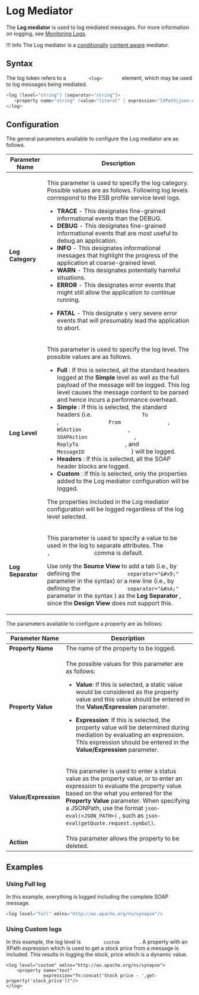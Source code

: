 # Log Mediator

The **Log mediator** is used to log mediated messages. For more information on logging, see [Monitoring Logs]({{base_path}}/observe/micro-integrator/classic-observability-logs/monitoring-logs.md).

!!! Info
	The Log mediator is a [conditionally]({{base_path}}/concepts/message-processing-units/#classification-of-mediators) [content aware]({{base_path}}/concepts/message-processing-units/#classification-of-mediators) mediator.

## Syntax

The log token refers to a `         <log>        ` element, which may be
used to log messages being mediated.

``` java
<log [level="string"] [separator="string"]>
   <property name="string" (value="literal" | expression="[XPath|json-eval(JSON Path)]")/>*
</log>
```

## Configuration

The general parameters available to configure the Log mediator are as
follows.

<table>
<thead>
<tr class="header">
<th>Parameter Name</th>
<th>Description</th>
</tr>
</thead>
<tbody>
<tr class="odd">
<td><strong>Log Category</strong></td>
<td><p>This parameter is used to specify the log category. Possible values are as follows. Following log levels correspond to the ESB profile service level logs.</p>
<ul>
<li><strong>TRACE</strong> - This designates fine-grained informational events than the DEBUG.</li>
<li><strong>DEBUG</strong> - This designates fine-grained informational events that are most useful to debug an application.</li>
<li><strong>INFO</strong> - This designates informational messages that highlight the progress of the application at coarse-grained level.</li>
<li><strong>WARN</strong> - This designates potentially harmful situations.</li>
<li><strong>ERROR</strong> - This designates error events that might still allow the application to continue running.</li>
<li><p><strong>FATAL</strong> - This designate s very severe error events that will presumably lead the application to abort.</p></li>
</ul></td>
</tr>
<tr class="even">
<td><div class="content-wrapper">
<p><strong>Log Level</strong></p>
</div></td>
<td><div class="content-wrapper">
<p>This parameter is used to specify the log level. The possible values are as follows.</p>
<ul>
<li><strong>Full</strong> : If this is selected, all the standard headers logged at the <strong>Simple</strong> level as well as the full payload of the message will be logged. This log level causes the message content to be parsed and hence incurs a performance overhead.</li>
<li><strong>Simple</strong> : If this is selected, the standard headers (i.e. <code>                To               </code> , <code>                From               </code> , <code>                WSAction               </code> , <code>                SOAPAction               </code> , <code>                ReplyTo               </code> , and <code>                MessageID               </code> ) will be logged.</li>
<li><strong>Headers</strong> : If this is selected, all the SOAP header blocks are logged.</li>
<li><strong>Custom</strong> : If this is selected, only the properties added to the Log mediator configuration will be logged.</li>
</ul>
<p>The properties included in the Log mediator configuration will be logged regardless of the log level selected.</p>
</div></td>
</tr>
<tr class="odd">
<td><strong>Log Separator</strong></td>
<td><div class="content-wrapper">
<p>This parameter is used to specify a value to be used in the log to separate attributes. The <code>               ,              </code> comma is default.</p>
<p>Use only the <strong>Source View</strong> to add a tab (i.e., by defining the <code>               separator="&amp;#x9;"              </code> parameter in the syntax) or a new line (i.e., by defining the <code>               separator="&amp;#xA;"              </code> parameter in the syntax ) as the <strong>Log Separator</strong> , since the <strong>Design View</strong> does not support this.</p>
</div></td>
</tr>
</tbody>
</table>

The parameters available to configure a property are as follows:

<table>
<thead>
<tr class="header">
<th>Parameter Name</th>
<th>Description</th>
</tr>
</thead>
<tbody>
<tr class="odd">
<td><strong>Property Name</strong></td>
<td>The name of the property to be logged.</td>
</tr>
<tr class="even">
<td><strong>Property Value</strong></td>
<td><p>The possible values for this parameter are as follows:</p>
<ul>
<li><strong>Value</strong>: If this is selected, a static value would be considered as the property value and this value should be entered in the <strong>Value/Expression</strong> parameter.</li>
<li><p><strong>Expression</strong>: If this is selected, the property value will be determined during mediation by evaluating an expression. This expression should be entered in the <strong>Value/Expression</strong> parameter.</p></li>
</ul></td>
</tr>
<tr class="odd">
<td><strong>Value/Expression</strong></td>
<td><div class="content-wrapper">
<p>This parameter is used to enter a status value as the property value, or to enter an expression to evaluate the property value based on the what you entered for the <strong>Property Value</strong> parameter. When specifying a JSONPath, use the format <code>json-eval(&lt;JSON_PATH&gt;)</code> , such as <code>json-eval(getQuote.request.symbol)</code>.</p>
</div></td>
</tr>
<tr class="even">
<td><strong>Action</strong></td>
<td>This parameter allows the property to be deleted.</td>
</tr>
</tbody>
</table>

## Examples

### Using Full log

In this example, everything is logged including the complete SOAP
message.

``` java
<log level="full" xmlns="http://ws.apache.org/ns/synapse"/>
```

### Using Custom logs

In this example, the log level is `         custom        ` . A property
with an XPath expression which is used to get a stock price from a
message is included. This results in logging the stock, price which is a
dynamic value.

``` 
<log level="custom" xmlns="http://ws.apache.org/ns/synapse">
    <property name="text"
              expression="fn:concat('Stock price - ',get-property('stock_price'))"/>
</log>
```
